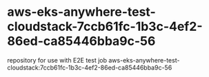 # aws-eks-anywhere-test-cloudstack-7ccb61fc-1b3c-4ef2-86ed-ca85446bba9c-56
repository for use with E2E test job aws-eks-anywhere-test-cloudstack:7ccb61fc-1b3c-4ef2-86ed-ca85446bba9c-56
